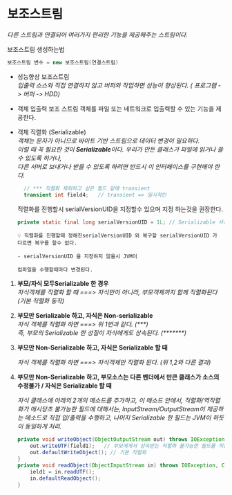 # 보조스트림  

_다른 스트림과 연결되어 여러가지 편리한 기능을 제공해주는 스트림이다._  

보조스트림 생성하는법
```java
보조스트림 변수 = new 보조스트림(연결스트림)
```

- 성능향상 보조스트림  
_입출력 소스와 직접 연결하지 않고 버퍼와 작업하면 성능이 향상된다. ( 프로그램 -> 버퍼 -> HDD)_  
  
- 객체 입출력 보조 스트림
객체를 파일 또는 네트워크로 입출력할 수 있는 기능을 제공한다.  

  
- 객체 직렬화 (Serializable)  
_객체는 문자가 아니므로 바이트 기반 스트림으로 데이터 변경이 필요하다.  
 이럴 때 꼭 필요한 것이 **Serializable**이다. 우리가 만든 클래스가 파일에 읽거나 쓸 수 있도록 하거나,  
 다른 서버로 보내거나 받을 수 있도록 하려면 반드시 이 인터페이스를 구현해야 한다._
  ```java
 	// *** 직렬화 제외하고 싶은 필드 앞에 transient
	transient int field4; 	// transient => 일시적인
  ```
  
  직렬화를 진행할시 serialVersionUID을 지정할수 있으며 지정 하는것을 권장한다.
  ```java
  private static final long serialVersionUID = 1L; // Serializable 사용시 반드시 필요
  ```
  ```
  💡 직렬화를 진행할때 정해진serialVersionUID 와 복구할 serialVersionUID 가 다르면 복구를 할수 없다.

  - serialVersionUID 을 지정하지 않을시 JVM이
    
  컴파일을 수행할때마다 변경된다.
  ```
1. **부모/자식 모두Serializable 한 경우**  
	_자식객체를 직렬화 할 때 ===> 자식만이 아니라, 부모객체까지 함께 직렬화된다(기본 직렬화 동작)_
     
2. **부모만 Serializable 하고, 자식은 Non-serializable**  
    _자식 객체를 직렬화 하면 ===> 위 1번과 같다. (***)_    
    _즉, 부모의 Serializable 한 성질이 자식에게도 상속된다. (*******)_
    
3. **부모만 Non-Serializable 하고, 자식은 Serializable 할 때**  

     _자식 객체를 직렬화 하면 ===> 자식객체만 직렬화 된다. (위 1,2와 다른 결과)_ 
  
4. **부모만 Non-Serializable 하고, 부모소스는 다른 벤더에서 만큰 클래스가 소스의 수정불가 / 자식은 Serializable 할 때**   
 
	_자식 클래스에 아래의 2개의 메소드를 추가하고, 이 메소드 안에서,
	직렬화/역직렬화가 애시당초 불가능한 필드에 대해서는, InputStream/OutputStream이 제공하는
	메소드로 직접 입/출력을 수행하고, 나머지 Serializable 한 필드는 JVM이 하듯이 동일하게 처리._  
	```java
	private void writeObject(ObjectOutputStream out) throws IOException { 
		out.writeUTF(field1);	// 부모에게서 상속받는 직렬화 불가능한 필드를 직접 직렬화 수행
		out.defaultWriteObject(); // 기본 직렬화
	}
	private void readObject(ObjectInputStream in) throws IOException, ClassNotFoundException {		
		ield1 = in.readUTF();
		in.defaultReadObject();
	}
	```
  
